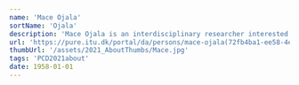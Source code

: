 ```yaml
---
name: 'Mace Ojala'
sortName: 'Ojala'
description: 'Mace Ojala is an interdisciplinary researcher interested in software as culture. Mace teaches data visualization and computational literacies at IT University of Copenhagen, and works in the ETHOS Lab there. His research is currently focusing particularly on maintenance of software'
url: 'https://pure.itu.dk/portal/da/persons/mace-ojala(72fb4ba1-ee58-4e93-9cdd-4e9855fa1c3e).html'
thumbUrl: '/assets/2021_AboutThumbs/Mace.jpg'
tags: 'PCD2021about'
date: 1958-01-01
---
```

